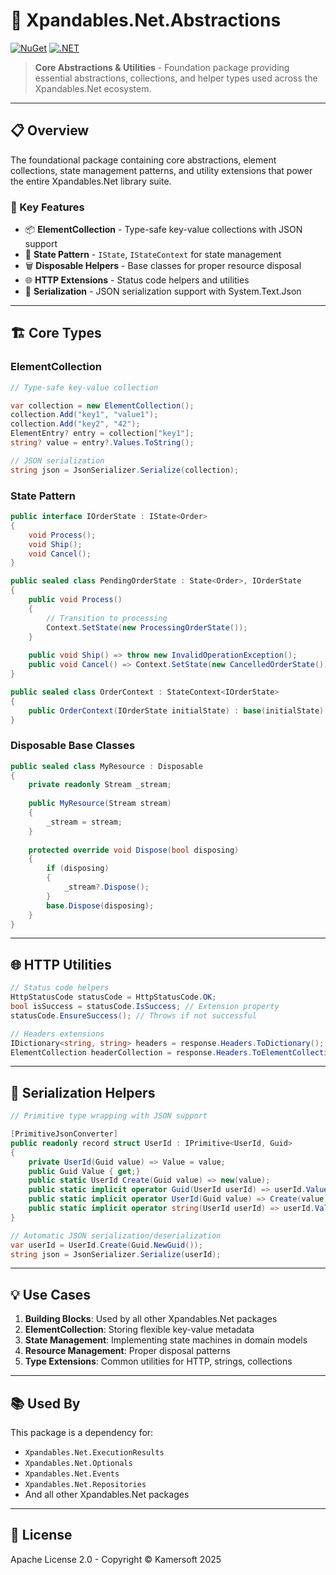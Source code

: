 ﻿# 🔧 Xpandables.Net.Abstractions

[![NuGet](https://img.shields.io/badge/NuGet-preview-orange.svg)](https://www.nuget.org/)
[![.NET](https://img.shields.io/badge/.NET-10.0-purple.svg)](https://dotnet.microsoft.com/)

> **Core Abstractions & Utilities** - Foundation package providing essential abstractions, collections, and helper types used across the Xpandables.Net ecosystem.

---

## 📋 Overview

The foundational package containing core abstractions, element collections, state management patterns, and utility extensions that power the entire Xpandables.Net library suite.

### 🎯 Key Features

- 📦 **ElementCollection** - Type-safe key-value collections with JSON support
- 🔄 **State Pattern** - `IState`, `IStateContext` for state management
- 🗑️ **Disposable Helpers** - Base classes for proper resource disposal
- 🌐 **HTTP Extensions** - Status code helpers and utilities
- 📝 **Serialization** - JSON serialization support with System.Text.Json

---

## 🏗️ Core Types

### ElementCollection

```csharp
// Type-safe key-value collection

var collection = new ElementCollection();
collection.Add("key1", "value1");
collection.Add("key2", "42");
ElementEntry? entry = collection["key1"];
string? value = entry?.Values.ToString();

// JSON serialization
string json = JsonSerializer.Serialize(collection);
```

### State Pattern

```csharp
public interface IOrderState : IState<Order>
{
    void Process();
    void Ship();
    void Cancel();
}

public sealed class PendingOrderState : State<Order>, IOrderState
{
    public void Process() 
    {
        // Transition to processing
        Context.SetState(new ProcessingOrderState());
    }
    
    public void Ship() => throw new InvalidOperationException();
    public void Cancel() => Context.SetState(new CancelledOrderState());
}

public sealed class OrderContext : StateContext<IOrderState>
{
    public OrderContext(IOrderState initialState) : base(initialState) { }
}
```

### Disposable Base Classes

```csharp
public sealed class MyResource : Disposable
{
    private readonly Stream _stream;
    
    public MyResource(Stream stream)
    {
        _stream = stream;
    }
    
    protected override void Dispose(bool disposing)
    {
        if (disposing)
        {
            _stream?.Dispose();
        }
        base.Dispose(disposing);
    }
}
```

---

## 🌐 HTTP Utilities

```csharp
// Status code helpers
HttpStatusCode statusCode = HttpStatusCode.OK;
bool isSuccess = statusCode.IsSuccess; // Extension property
statusCode.EnsureSuccess(); // Throws if not successful

// Headers extensions
IDictionary<string, string> headers = response.Headers.ToDictionary();
ElementCollection headerCollection = response.Headers.ToElementCollection();
```

---

## 📝 Serialization Helpers

```csharp
// Primitive type wrapping with JSON support

[PrimitiveJsonConverter]
public readonly record struct UserId : IPrimitive<UserId, Guid>
{
    private UserId(Guid value) => Value = value;
    public Guid Value { get;}
    public static UserId Create(Guid value) => new(value);
    public static implicit operator Guid(UserId userId) => userId.Value;
    public static implicit operator UserId(Guid value) => Create(value);
    public static implicit operator string(UserId userId) => userId.Value.ToString();
}

// Automatic JSON serialization/deserialization
var userId = UserId.Create(Guid.NewGuid());
string json = JsonSerializer.Serialize(userId);
```

---

## 💡 Use Cases

1. **Building Blocks**: Used by all other Xpandables.Net packages
2. **ElementCollection**: Storing flexible key-value metadata
3. **State Management**: Implementing state machines in domain models
4. **Resource Management**: Proper disposal patterns
5. **Type Extensions**: Common utilities for HTTP, strings, collections

---

## 📚 Used By

This package is a dependency for:
- `Xpandables.Net.ExecutionResults`
- `Xpandables.Net.Optionals`
- `Xpandables.Net.Events`
- `Xpandables.Net.Repositories`
- And all other Xpandables.Net packages

---

## 📄 License

Apache License 2.0 - Copyright © Kamersoft 2025
